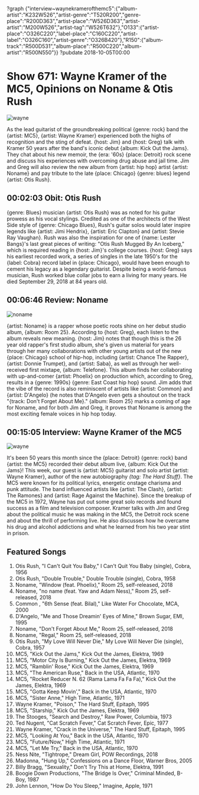 ?graph {"interview~waynekramerofthemc5":{"album-artist":"K232W526","artist-genre":"T520R200","genre-place":"R200D363","artist-place":"W526D363","artist-artist":"M200W526","artist-tag":"W526T632"},"O133":{"artist-place":"O326C220","label-place":"C160C220","artist-label":"O326C160","artist-genre":"O326B420"},"R150":{"album-track":"R500D531","album-place":"R500C220","album-artist":"R500N550"}}
?pubdate 2018-10-05T00:00

# Show 671: Wayne Kramer of the MC5, Opinions on Noname & Otis Rush

![wayne](//static.soundopinions.org/images/2018/wayne_mc5.jpg)

As the lead guitarist of the groundbreaking political {genre: rock} band the {artist: MC5}, {artist: Wayne Kramer} experienced both the highs of recognition and the sting of defeat. {host: Jim} and {host: Greg} talk with Kramer 50 years after the band's iconic debut {album: Kick Out the Jams}. They chat about his new memoir, the {era: '60s} {place: Detroit} rock scene and discuss his experiences with overcoming drug abuse and jail time. Jim and Greg will also review the new album from {artist: hip hop} artist {artist: Noname} and pay tribute to the late {place: Chicago} {genre: blues} legend {artist: Otis Rush}.


## 00:02:03 Obit: Otis Rush

{genre: Blues} musician {artist: Otis Rush} was as noted for his guitar prowess as his vocal stylings. Credited as one of the architects of the West Side style of {genre: Chicago Blues}, Rush's guitar solos would later inspire legends like {artist: Jimi Hendrix}, {artist: Eric Clapton} and {artist: Stevie Ray Vaughan}. Rush was also the inspiration for one of {name: Lester Bangs}'s last great pieces of writing: "Otis Rush Mugged By An Iceberg," which is required reading in {host: Jim}'s college courses. {host: Greg} says his earliest recorded work, a series of singles in the late 1950's for the {label: Cobra} record label in {place: Chicago}, would have been enough to cement his legacy as a legendary guitarist. Despite being a world-famous musician, Rush worked blue collar jobs to earn a living for many years. He died September 29, 2018 at 84 years old.

## 00:06:46 Review: Noname

![noname](https://s3.amazonaws.com/sound-images/images/2018/room25.jpg)

{artist: Noname} is a rapper whose poetic roots shine on her debut studio album, {album: Room 25}. According to {host: Greg}, each listen to the album reveals new meaning. {host: Jim} notes that though this is the 26 year old rapper's first studio album, she's given us material for years through her many collaborations with other young artists out of the new {place: Chicago} school of hip-hop, including {artist: Chance The Rapper}, {artist: Donnie Trumpet}, and {artist: Saba}, as well as through her well-received first mixtape, {album: Telefone}. This album finds her collaborating with up-and-comer {artist: Phoelix} on production which, according to Greg, results in a {genre: 1990s} {genre: East Coast hip hop} sound. Jim adds that the vibe of the record is also reminiscent of artists like {artist: Common} and {artist: D'Angelo} (he notes that D'Angelo even gets a shoutout on the track "{track: Don't Forget About Me}." {album: Room 25} marks a coming of age for Noname, and for both Jim and Greg, it proves that Noname is among the most exciting female voices in hip hop today.


## 00:15:05 Interview: Wayne Kramer of the MC5
![wayne](//static.soundopinions.org/images/2018/hardstuff.jpg)

It's been 50 years this month since the {place: Detroit} {genre: rock} band {artist: the MC5} recorded their debut album live, {album: Kick Out the Jams}! This week, our guest is {artist: MC5} guitarist and solo artist {artist: Wayne Kramer}, author of the new autobiography *{tag: The Hard Stuff}*. The MC5 were known for its political lyrics, energetic onstage charisma and punk attitude. The band influenced artists like {artist: The Clash}, {artist: The Ramones} and {artist: Rage Against the Machine}. Since the breakup of the MC5 in 1972, Wayne has put out some great solo records and found success as a film and television composer. Kramer talks with Jim and Greg about the political music he was making in the MC5, the Detroit rock scene and about the thrill of performing live. He also discusses how he overcame his drug and alcohol addictions and what he learned from his two year stint in prison. 

## Featured Songs
1. Otis Rush, "I Can't Quit You Baby," I Can't Quit You Baby (single), Cobra, 1956
1. Otis Rush, "Double Trouble," Double Trouble (single), Cobra, 1958
1. Noname, "Window (feat. Phoelix)," Room 25, self-released, 2018
1. Noname, "no name (feat. Yaw and Adam Ness)," Room 25, self-released, 2018
1. Common , "6th Sense (feat. Bilal)," Like Water For Chocolate, MCA, 2000
1. D'Angelo, "Me and Those Dreamin' Eyes of Mine," Brown Sugar, EMI, 1995
1. Noname, "Don't Forget About Me," Room 25, self-released, 2018
1. Noname, "Regal," Room 25, self-released, 2018
1. Otis Rush, "My Love Will Never Die," My Love Will Never Die (single), Cobra, 1957
1. MC5, "Kick Out the Jams," Kick Out the James, Elektra, 1969
1. MC5, "Motor City Is Burning," Kick Out the James, Elektra, 1969
1. MC5, "Ramblin' Rose," Kick Out the James, Elektra, 1969
1. MC5, "The American Ruse," Back in the USA, Atlantic, 1970
1. MC5, "Rocket Reducer N. 62 (Rama Lama Fa Fa Fa)," Kick Out the James, Elektra, 1969
1. MC5, "Gotta Keep Movin'," Back in the USA, Atlantic, 1970
1. MC5, "Sister Anne," High Time, Atlantic, 1971
1. Wayne Kramer, "Poison," The Hard Stuff, Epitaph, 1995
1. MC5, "Starship," Kick Out the James, Elektra, 1969
1. The Stooges, "Search and Destroy," Raw Power, Columbia, 1973
1. Ted Nugent, "Cat Scratch Fever," Cat Scratch Fever, Epic, 1977
1. Wayne Kramer, "Crack in the Universe," The Hard Stuff, Epitaph, 1995
1. MC5, "Looking At You," Back in the USA, Atlantic, 1970
1. MC5, "Future/Now," High Time, Atlantic, 1971
1. MC5, "Let Me Try," Back in the USA, Atlantic, 1970
1. Ness Nite, "Tightrope," Dream Girl, POW Recordings, 2018
1. Madonna, "Hung Up," Confessions on a Dance Floor, Warner Bros, 2005
1. Billy Bragg, "Sexuality," Don't Try This at Home, Elektra, 1991
1. Boogie Down Productions, "The Bridge Is Over," Criminal Minded, B-Boy, 1987
1. John Lennon, "How Do You Sleep," Imagine, Apple, 1971